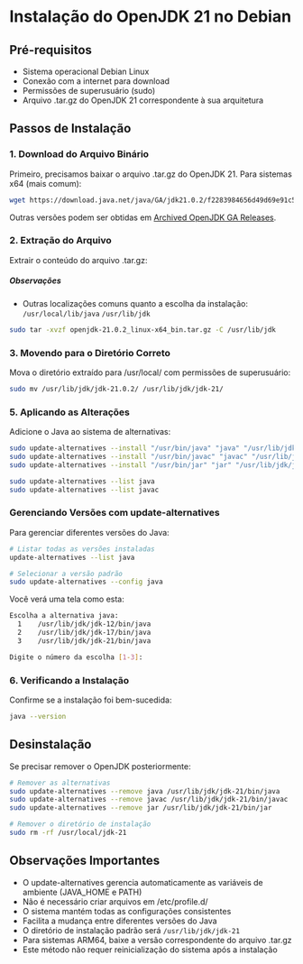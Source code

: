 # Instalação do OpenJDK 21 no Debian

## Pré-requisitos

* Sistema operacional Debian Linux
* Conexão com a internet para download
* Permissões de superusuário (sudo)
* Arquivo .tar.gz do OpenJDK 21 correspondente à sua arquitetura

## Passos de Instalação

### 1. Download do Arquivo Binário

Primeiro, precisamos baixar o arquivo .tar.gz do OpenJDK 21. Para sistemas x64 (mais comum):

```bash
wget https://download.java.net/java/GA/jdk21.0.2/f2283984656d49d69e91c558476027ac/13/GPL/openjdk-21.0.2_linux-x64_bin.tar.gz
```
Outras versões podem ser obtidas em [Archived OpenJDK GA Releases](https://jdk.java.net/archive/).

### 2. Extração do Arquivo

Extrair o conteúdo do arquivo .tar.gz:

##### Observações

* Outras localizações comuns quanto a escolha da instalação:
`/usr/local/lib/java`
`/usr/lib/jdk`

```bash
sudo tar -xvzf openjdk-21.0.2_linux-x64_bin.tar.gz -C /usr/lib/jdk
```

### 3. Movendo para o Diretório Correto

Mova o diretório extraído para /usr/local/ com permissões de superusuário:

```bash
sudo mv /usr/lib/jdk/jdk-21.0.2/ /usr/lib/jdk/jdk-21/
```

### 5. Aplicando as Alterações
Adicione o Java ao sistema de alternativas:

```bash
sudo update-alternatives --install "/usr/bin/java" "java" "/usr/lib/jdk/jdk-21/bin/java" 0
sudo update-alternatives --install "/usr/bin/javac" "javac" "/usr/lib/jdk/jdk-21/bin/javac" 0
sudo update-alternatives --install "/usr/bin/jar" "jar" "/usr/lib/jdk/jdk-21/bin/jar" 0
```

```bash
sudo update-alternatives --list java
sudo update-alternatives --list javac
```

### Gerenciando Versões com update-alternatives

Para gerenciar diferentes versões do Java:

```bash
# Listar todas as versões instaladas
update-alternatives --list java

# Selecionar a versão padrão
sudo update-alternatives --config java
```

Você verá uma tela como esta:

```bash
Escolha a alternativa java:
  1    /usr/lib/jdk/jdk-12/bin/java
  2    /usr/lib/jdk/jdk-17/bin/java
  3    /usr/lib/jdk/jdk-21/bin/java

Digite o número da escolha [1-3]:
```


### 6. Verificando a Instalação

Confirme se a instalação foi bem-sucedida:

```bash
java --version
```

## Desinstalação

Se precisar remover o OpenJDK posteriormente:

```bash
# Remover as alternativas
sudo update-alternatives --remove java /usr/lib/jdk/jdk-21/bin/java
sudo update-alternatives --remove javac /usr/lib/jdk/jdk-21/bin/javac
sudo update-alternatives --remove jar /usr/lib/jdk/jdk-21/bin/jar

# Remover o diretório de instalação
sudo rm -rf /usr/local/jdk-21
```

## Observações Importantes

* O update-alternatives gerencia automaticamente as variáveis de ambiente (JAVA_HOME e PATH)
* Não é necessário criar arquivos em /etc/profile.d/
* O sistema mantém todas as configurações consistentes
* Facilita a mudança entre diferentes versões do Java
* O diretório de instalação padrão será `/usr/lib/jdk/jdk-21` 
* Para sistemas ARM64, baixe a versão correspondente do arquivo .tar.gz
* Este método não requer reinicialização do sistema após a instalação

